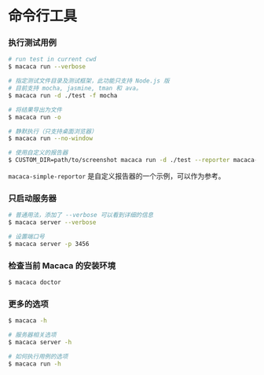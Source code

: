 # 命令行工具

### 执行测试用例

```bash
# run test in current cwd
$ macaca run --verbose

# 指定测试文件目录及测试框架，此功能只支持 Node.js 版
# 目前支持 mocha, jasmine, tman 和 ava。
$ macaca run -d ./test -f mocha

# 将结果导出为文件
$ macaca run -o

# 静默执行（只支持桌面浏览器）
$ macaca run --no-window

# 使用自定义的报告器
$ CUSTOM_DIR=path/to/screenshot macaca run -d ./test --reporter macaca-simple-reportor
```

`macaca-simple-reportor` 是自定义报告器的一个示例，可以作为参考。

### 只启动服务器

```bash
# 普通用法，添加了 --verbose 可以看到详细的信息
$ macaca server --verbose

# 设置端口号
$ macaca server -p 3456
```

### 检查当前 Macaca 的安装环境

```bash
$ macaca doctor
```

### 更多的选项

```bash
$ macaca -h

# 服务器相关选项
$ macaca server -h

# 如何执行用例的选项
$ macaca run -h

```
